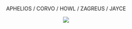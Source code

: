 <p align="center">
  APHELIOS / CORVO / HOWL / ZAGREUS / JAYCE

<p align="center">
  <img src= "![tumblr_ee95fccaa145860480d271a6fadca827_66b1231f_1280](https://github.com/WeaponoftheFaithful/WeaponoftheFaithful/assets/133136349/a1cf20aa-a1fa-4eb6-aa88-a8f54f7560b4)"
</p>
